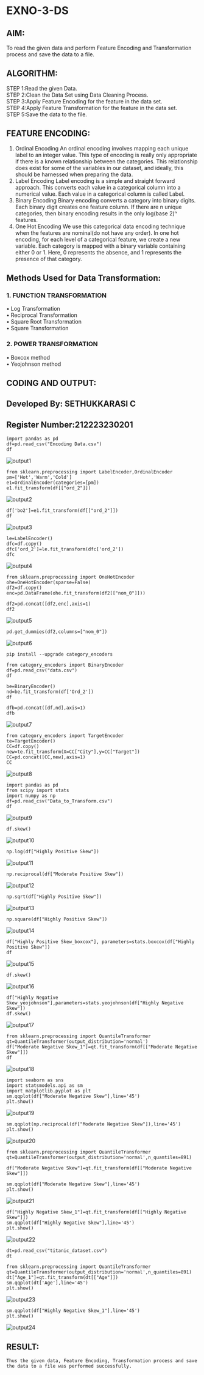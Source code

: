 # EXNO-3-DS

## AIM:
To read the given data and perform Feature Encoding and Transformation process and save the data to a file.

## ALGORITHM:
STEP 1:Read the given Data.<br>
STEP 2:Clean the Data Set using Data Cleaning Process.<br>
STEP 3:Apply Feature Encoding for the feature in the data set.<br>
STEP 4:Apply Feature Transformation for the feature in the data set.<br>
STEP 5:Save the data to the file.

## FEATURE ENCODING:
1. Ordinal Encoding
An ordinal encoding involves mapping each unique label to an integer value. This type of encoding is really only appropriate if there is a known relationship between the categories. This relationship does exist for some of the variables in our dataset, and ideally, this should be harnessed when preparing the data.
2. Label Encoding
Label encoding is a simple and straight forward approach. This converts each value in a categorical column into a numerical value. Each value in a categorical column is called Label.
3. Binary Encoding
Binary encoding converts a category into binary digits. Each binary digit creates one feature column. If there are n unique categories, then binary encoding results in the only log(base 2)ⁿ features.
4. One Hot Encoding
We use this categorical data encoding technique when the features are nominal(do not have any order). In one hot encoding, for each level of a categorical feature, we create a new variable. Each category is mapped with a binary variable containing either 0 or 1. Here, 0 represents the absence, and 1 represents the presence of that category.

## Methods Used for Data Transformation:
  ### 1. FUNCTION TRANSFORMATION
• Log Transformation<br>
• Reciprocal Transformation<br>
• Square Root Transformation<br>
• Square Transformation
  ### 2. POWER TRANSFORMATION
• Boxcox method<br>
• Yeojohnson method

## CODING AND OUTPUT:
  <h2>Developed By: SETHUKKARASI C</h2>
  <h2>Register Number:212223230201</h2>

  ```
  import pandas as pd
  df=pd.read_csv("Encoding Data.csv")
  df
  ```

  ![output1](/o1.png)

  ```
  from sklearn.preprocessing import LabelEncoder,OrdinalEncoder
  pm=['Hot','Warm','Cold']
  e1=OrdinalEncoder(categories=[pm])
  e1.fit_transform(df[["ord_2"]])
  ```

  ![output2](/o2.png)

  ```
  df['bo2']=e1.fit_transform(df[["ord_2"]])
  df
  ```

  ![output3](/o3.png)

  ```
  le=LabelEncoder()
  dfc=df.copy()
  dfc['ord_2']=le.fit_transform(dfc['ord_2'])
  dfc
  ```

  ![output4](/o4.png)

  ```
  from sklearn.preprocessing import OneHotEncoder
  ohe=OneHotEncoder(sparse=False)
  df2=df.copy()
  enc=pd.DataFrame(ohe.fit_transform(df2[["nom_0"]]))
  ```

  ```
  df2=pd.concat([df2,enc],axis=1)
  df2
  ```

  ![output5](/o5.png)

  ```
  pd.get_dummies(df2,columns=["nom_0"])
  ```

  ![output6](/o6.png)

  ```
  pip install --upgrade category_encoders
  ```

  ```
  from category_encoders import BinaryEncoder
  df=pd.read_csv("data.csv")
  df
  ```

  ```
  be=BinaryEncoder()
  nd=be.fit_transform(df['Ord_2'])
  df
  ```

  ```
  dfb=pd.concat([df,nd],axis=1)
  dfb
  ```

  ![output7](/o7.png)

  ```
  from category_encoders import TargetEncoder
  te=TargetEncoder()
  CC=df.copy()
  new=te.fit_transform(X=CC["City"],y=CC["Target"])
  CC=pd.concat([CC,new],axis=1)
  CC
  ```

  ![output8](/o8.png)

  ```
  import pandas as pd
  from scipy import stats
  import numpy as np
  df=pd.read_csv("Data_to_Transform.csv")
  df
  ```

  ![output9](/o9.png)

  ```
  df.skew()
  ```

  ![output10](/o10.png)

  ```
  np.log(df["Highly Positive Skew"])
  ```

  ![output11](/o11.png)

  ```
  np.reciprocal(df["Moderate Positive Skew"])
  ```

  ![output12](/o12.png)

  ```
  np.sqrt(df["Highly Positive Skew"])
  ```

  ![output13](/o13.png)

  ```
  np.square(df["Highly Positive Skew"])
  ```

  ![output14](/o14.png)

  ```
  df["Highly Positive Skew_boxcox"], parameters=stats.boxcox(df["Highly Positive Skew"])
  df
  ```

  ![output15](/o15.png)

  ```
  df.skew()
  ```

  ![output16](/o16.png)

  ```
  df["Highly Negative Skew_yeojohnson"],parameters=stats.yeojohnson(df["Highly Negative Skew"])
  df.skew()
  ```

  ![output17](/o17.png)

  ```
  from sklearn.preprocessing import QuantileTransformer
  qt=QuantileTransformer(output_distribution='normal')
  df["Moderate Negative Skew_1"]=qt.fit_transform(df[["Moderate Negative Skew"]])
  df
  ```

  ![output18](/o18.png)

  ```
  import seaborn as sns
  import statsmodels.api as sm
  import matplotlib.pyplot as plt
  sm.qqplot(df["Moderate Negative Skew"],line='45')
  plt.show()
  ```

  ![output19](/o19.png)

  ```
  sm.qqplot(np.reciprocal(df["Moderate Negative Skew"]),line='45')
  plt.show()
  ```

  ![output20](/o20.png)

  ```
  from sklearn.preprocessing import QuantileTransformer
  qt=QuantileTransformer(output_distribution='normal',n_quantiles=891)

  df["Moderate Negative Skew"]=qt.fit_transform(df[["Moderate Negative Skew"]])

  sm.qqplot(df["Moderate Negative Skew"],line='45')
  plt.show()
  ```

  ![output21](/o21.png)

  ```
  df["Highly Negative Skew_1"]=qt.fit_transform(df[["Highly Negative Skew"]])
  sm.qqplot(df["Highly Negative Skew"],line='45')
  plt.show()
  ```

  ![output22](/o22.png)
  
  ```
  dt=pd.read_csv("titanic_dataset.csv")
  dt
  ```

  ```
  from sklearn.preprocessing import QuantileTransformer
  qt=QuantileTransformer(output_distribution='normal',n_quantiles=891)
  dt["Age_1"]=qt.fit_transform(dt[["Age"]])
  sm.qqplot(dt['Age'],line='45') 
  plt.show()
  ```

  ![output23](/o23.png)

  ```
  sm.qqplot(df["Highly Negative Skew_1"],line='45')
  plt.show()
  ```

  ![output24](/o24.png)



## RESULT:
    Thus the given data, Feature Encoding, Transformation process and save the data to a file was performed successfully.

       
